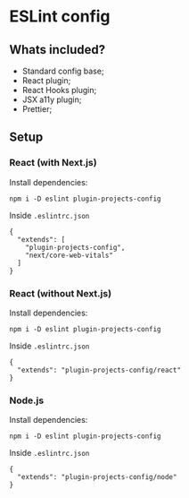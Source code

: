 # ESLint config

## Whats included?

- Standard config base;
- React plugin;
- React Hooks plugin;
- JSX a11y plugin;
- Prettier;

## Setup

### React (with Next.js)

Install dependencies:
```
npm i -D eslint plugin-projects-config
```
Inside `.eslintrc.json`
```
{
  "extends": [
    "plugin-projects-config", 
    "next/core-web-vitals"
  ]
}
```

### React (without Next.js)

Install dependencies:
```
npm i -D eslint plugin-projects-config
```
Inside `.eslintrc.json`
```
{
  "extends": "plugin-projects-config/react"
}
```

### Node.js

Install dependencies:
```
npm i -D eslint plugin-projects-config
```
Inside `.eslintrc.json`
```
{
  "extends": "plugin-projects-config/node"
}
```